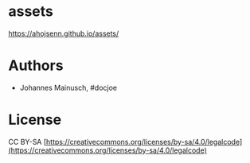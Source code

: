 # assets
https://ahojsenn.github.io/assets/


# Authors
- Johannes Mainusch, #docjoe


# License
CC BY-SA
[https://creativecommons.org/licenses/by-sa/4.0/legalcode](https://creativecommons.org/licenses/by-sa/4.0/legalcode) 
